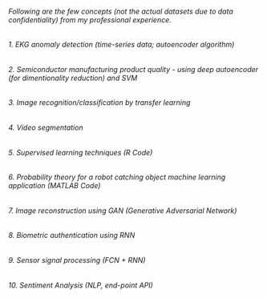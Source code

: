 ######  Following are the few concepts (not the actual datasets due to data confidentiality) from my professional experience.
######  1. EKG anomaly detection (time-series data; autoencoder algorithm)
######  2. Semiconductor manufacturing product quality - using deep autoencoder (for dimentionality reduction) and SVM 
######  3. Image recognition/classification by transfer learning
######  4. Video segmentation 
######  5. Supervised learning techniques (R Code)
######  6. Probability theory for a robot catching object machine learning application (MATLAB Code)
######  7. Image reconstruction using GAN (Generative Adversarial Network)
######  8. Biometric authentication using RNN
######  9. Sensor signal processing (FCN + RNN)
######  10. Sentiment Analysis (NLP, end-point API)  




